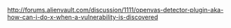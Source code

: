 http://forums.alienvault.com/discussion/1111/openvas-detector-plugin-aka-how-can-i-do-x-when-a-vulnerability-is-discovered
